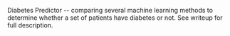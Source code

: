 Diabetes Predictor -- comparing several machine learning methods to determine whether a set of patients have diabetes or not. See writeup for full description.

